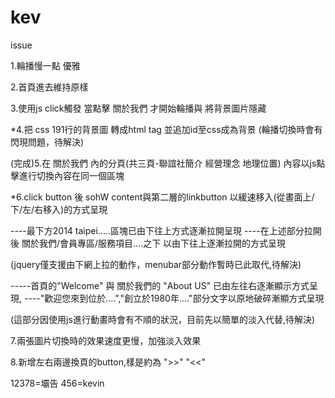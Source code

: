 kev
===
issue

1.輪播慢一點 優雅

2.首頁進去維持原樣

3.使用js click觸發 當點擊 關於我們 才開始輪播與 將背景圖片隱藏

*4.把 css 191行的背景圖 轉成html tag 並追加id至css成為背景
(輪播切換時會有閃現問題，待解決)

(完成)5.在 關於我們 內的分頁(共三頁-聯誼社簡介 經營理念 地理位置) 
內容以js點擊進行切換內容在同一個區塊

*6.click button 後 sohW  content與第二層的linkbutton 
以緩速移入(從畫面上/下/左/右移入)的方式呈現

----最下方2014 taipei.....區塊已由下往上方式逐漸拉開呈現
----在上述部分拉開後 關於我們/會員專區/服務項目....之下 以由下往上逐漸拉開的方式呈現

(jquery僅支援由下網上拉的動作，menubar部分動作暫時已此取代,待解決)

-----首頁的"Welcome" 與 關於我們的 "About US" 已由左往右逐漸顯示方式呈現, 
----"歡迎您來到位於....","創立於1980年...."部分文字以原地破碎漸顯方式呈現

(這部分因使用js進行動畫時會有不順的狀況，目前先以簡單的淡入代替,待解決)

7.兩張圖片切換時的效果速度更慢，加強淡入效果

8.新增左右兩邊換頁的button,樣是約為 ">>" "<<"


12378=壩告
456=kevin
